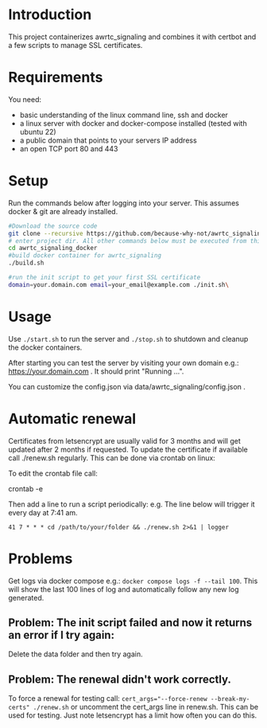 # Introduction
This project containerizes awrtc_signaling and combines it with certbot and a few scripts to manage SSL certificates.

# Requirements
You need:
* basic understanding of the linux command line, ssh and docker
* a linux server with docker and docker-compose installed (tested with ubuntu 22) 
* a public domain that points to your servers IP address
* an open TCP port 80 and 443

# Setup
Run the commands below after logging into your server. This assumes docker & git are already installed. 
```bash
#Download the source code
git clone --recursive https://github.com/because-why-not/awrtc_signaling_docker
# enter project dir. All other commands below must be executed from this folder
cd awrtc_signaling_docker
#build docker container for awrtc_signaling
./build.sh

#run the init script to get your first SSL certificate
domain=your.domain.com email=your_email@example.com ./init.sh\
```

# Usage
Use `./start.sh` to run the server and `./stop.sh` to shutdown and cleanup the docker containers. 

After starting you can test the server by visiting your own domain e.g.: https://your.domain.com . It should print "Running ...". 

You can customize the config.json via data/awrtc_signaling/config.json .

# Automatic renewal

Certificates from letsencrypt are usually valid for 3 months and will get updated after 2 months if requested. 
To update the certificate if available call ./renew.sh regularly. This can be done via crontab on linux:

To edit the crontab file call:

crontab -e

Then add a line to run a script periodically:
e.g. The line below will trigger it every day at 7:41 am. 


`41 7 * * * cd /path/to/your/folder && ./renew.sh 2>&1 | logger`


# Problems

Get logs via docker compose e.g.: `docker compose logs -f --tail 100`. This will show the last 100 lines of log and automatically follow any new log generated. 

## Problem: The init script failed and now it returns an error if I try again:
Delete the data folder and then try again. 



## Problem: The renewal didn't work correctly. 
To force a renewal for testing call:
`cert_args="--force-renew --break-my-certs" ./renew.sh`
or uncomment the cert_args line in renew.sh. This can be used for testing. Just note letsencrypt has a limit how often you can do this. 



